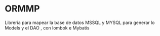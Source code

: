 # ORMMP
Libreria para mapear la base de datos MSSQL y MYSQL para generar lo Models y el DAO , con lombok e Mybatis

